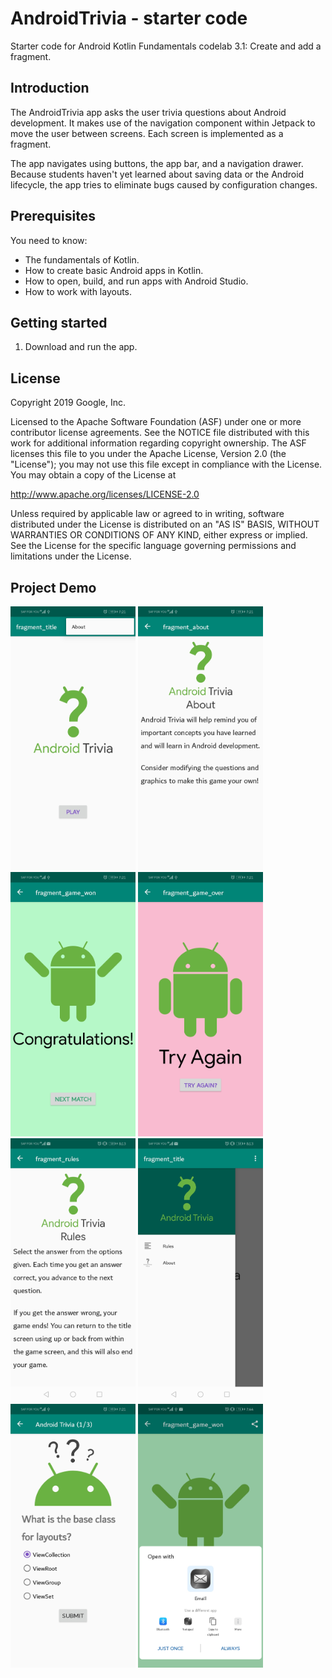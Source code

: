 AndroidTrivia - starter code
============================


Starter code for Android Kotlin Fundamentals codelab 3.1: Create and add a
fragment.

Introduction
------------

The AndroidTrivia app asks the user trivia questions about Android development.
It makes use of the navigation component within Jetpack to move the user between
screens. Each screen is implemented as a fragment.

The app navigates using buttons, the app bar, and a navigation drawer. Because
students haven't yet learned about saving data or the Android lifecycle, the app
tries to eliminate bugs caused by configuration changes.

Prerequisites
-------------

You need to know:
- The fundamentals of Kotlin.
- How to create basic Android apps in Kotlin.
- How to open, build, and run apps with Android Studio.
- How to work with layouts.

Getting started
---------------

1. Download and run the app.

License
-------

Copyright 2019 Google, Inc.

Licensed to the Apache Software Foundation (ASF) under one or more contributor
license agreements.  See the NOTICE file distributed with this work for
additional information regarding copyright ownership.  The ASF licenses this
file to you under the Apache License, Version 2.0 (the "License"); you may not
use this file except in compliance with the License.  You may obtain a copy of
the License at

  http://www.apache.org/licenses/LICENSE-2.0

Unless required by applicable law or agreed to in writing, software
distributed under the License is distributed on an "AS IS" BASIS, WITHOUT
WARRANTIES OR CONDITIONS OF ANY KIND, either express or implied.  See the
License for the specific language governing permissions and limitations under
the License.


## Project Demo




<p float = "left">
<img src = "screenshots/about.jpg" width = 200>
<img src = "screenshots/fragment_about.jpg" width = 200>
<img src = "screenshots/fragment_game_won.jpg" width = 200>
<img src = "screenshots/fragment_game_over.jpg" width = 200>
<img src = "screenshots/fragment_rules.jpg" width = 200>
<img src = "screenshots/nav_drawer.jpg" width = 200>
<img src = "screenshots/question_one.jpg" width = 200>
<img src = "screenshots/intent.jpg" width = 200>
</p>

